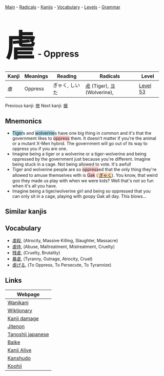 <style> bigfont {font-size: 100px}</style>
[Main](../README.md) -
[Radicals](../radicals.md) -
[Kanjis](../kanjis.md) -
[Vocabulary](../vocabulary.md) -
[Levels](../levels.md) -
[Grammar](../grammar.md)
# <bigfont> 虐</bigfont> - Oppress 

| Kanji | Meanings | Reading | Radicals | Level |
| --- | --- | --- | --- | --- |
| 虐 | Oppress | ぎゃく, しいた | [虍](../radicals/虍.md) (Tiger), [ヨ](../radicals/ヨ.md) (Wolverine),  | [Level 53](../levels/wk_level53.md) |

Previous kanji: [惨](惨.md) Next kanji: [据](据.md) 

## Mnemonics
 * <span style="background-color:#ADD8E6"> Tiger</span>s and <span style="background-color:#ADD8E6"> wolverine</span>s have one big thing in common and it's that the government likes to <span style="background-color:#ffcccb"> oppress</span> them. It doesn't matter if you're the animal or a mutant X-Men hybrid. The government will go out of its way to oppress you if you are one. 
* Imagine being a tiger or a wolverine or a tiger-wolverine and being oppressed by the government just because you're different. Imagine being stuck in a cage. Not being allowed to vote. It's awful!
* Tiger and wolverine people are so <span style="background-color:#ffcccb"> oppress</span>ed that the only thing they're allowed to amuse themselves with is <span style="background-color:#ffcccb"> Gak</span> (<span style="background-color:#fed8b1"> [ぎゃく](https://jisho.org/search/ぎゃく)</span>). You know, that weird goo they made us play with when we were kids? Well that's not so fun when it's all you have.
* Imagine being a tiger/wolverine girl and being so oppressed that you can only sit in a cage, playing with goopy Gak all day. This blows...


## Similar kanjis
 


## Vocabulary
 * [虐殺](../vocabulary/虐.md), (Atrocity, Massive Killing, Slaughter, Massacre)
* [虐待](../vocabulary/虐.md), (Abuse, Maltreatment, Mistreatment, Cruelty)
* [残虐](../vocabulary/虐.md), (Cruelty, Brutality)
* [暴虐](../vocabulary/虐.md), (Tyranny, Outrage, Atrocity, Cruel)
* [虐げる](../vocabulary/虐.md), (To Oppress, To Persecute, To Tyrannize)



## Links 

| Webpage |
| --- |
| [Wanikani          ](https://www.wanikani.com/kanji/虐) |
| [Wiktionary        ](https://en.wiktionary.org/wiki/虐) |
| [Kanji damage      ](http://www.kanjidamage.com/kanji/search?utf8=✓&q=虐) |
| [Jitenon           ](https://jitenon.com/kanji/虐) |
| [Tanoshii japanese ](https://www.tanoshiijapanese.com/dictionary/kanji.cfm?k=虐) |
| [Baike             ](https://baike.baidu.com/item/虐) |
| [Kanji Alive       ](https://app.kanjialive.com/虐) |
| [Kanshudo          ](https://www.kanshudo.com/searchmn?q=虐) |
| [Koohii            ](https://kanji.koohii.com/study/kanji/虐) |
